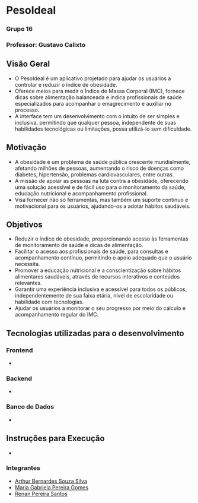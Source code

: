 # PesoIdeal 
### Grupo 16
### Professor: Gustavo Calixto 

## Visão Geral 
- O PesoIdeal é um aplicativo projetado para ajudar os usuários a controlar e reduzir o índice de obesidade. 
- Oferece meios para medir o Índice de Massa Corporal (IMC), fornece dicas sobre alimentação balanceada e indica profissionais de saúde especializados para acompanhar o emagrecimento e auxiliar no processo. 
- A interface tem um desenvolvimento com o intuito de ser simples e inclusiva, permitindo que qualquer pessoa, independente de suas habilidades tecnológicas ou limitações, possa utilizá-lo sem dificuldade. 

## Motivação
- A obesidade é um problema de saúde pública crescente mundialmente, afetando milhões de pessoas, aumentando o risco de doenças como diabetes, hipertensão, problemas cardiovasculares, entre outras. 
- A missão de apoiar as pessoas na luta contra a obesidade, oferecendo uma solução acessível e de fácil uso para o monitoramento da saúde, educação nutricional e acompanhamento profissional.
- Visa fornecer não só ferramentas, mas também um suporte contínuo e motivacional para os usuários, ajudando-os a adotar hábitos saudáveis.

## Objetivos
- Reduzir o índice de obesidade, proporcionando acesso às ferramentas de monitoramento de saúde e dicas de alimentação.
- Facilitar o acesso aos profissionais de saúde, para consultas e acompanhamento contínuo, permitindo o apoio adequado que o usuário necessita.
- Promover a educação nutricional e a conscientização sobre hábitos alimentares saudáveis, através de recursos interativos e conteúdos relevantes.
- Garantir uma experiência inclusiva e acessível para todos os públicos, independentemente de sua faixa etária, nível de escolaridade ou habilidade com tecnologias.
- Ajudar os usuários a monitorar o seu progresso por meio do cálculo e acompanhamento regular do IMC.

## Tecnologias utilizadas para o desenvolvimento

### Frontend
-

### Backend
- 

### Banco de Dados
-

## Instruções para Execução
- 



### Integrantes 
- [Arthur Bernardes Souza Silva]()
- [Maria Gabriela Pereira Gomes](https://github.com/GabiiGomes)
- [Renan Pereira Santos]()
